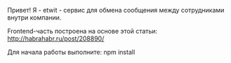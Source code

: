 Привет!
Я - etwit - сервис для обмена сообщения между сотрудниками внутри компании.

Frontend-часть построена на основе этой статьи: http://habrahabr.ru/post/208890/

Для начала работы выполните:
npm install